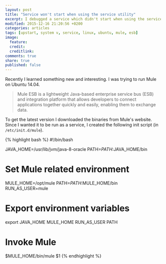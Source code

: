 ```yaml
---
layout: post
title: "Service won't start when using the service utility"
excerpt: I debugged a service which didn't start when using the service utility but was working fine when calling the init script directly.
modified: 2015-12-16 21:20:56 +0200
categories: articles
tags: [upstart, system v, service, linux, ubuntu, mule, esb]
image:
  feature:
  credit:
  creditlink:
comments: true
share: true
published: false
---
```


Recently I learned something new and interesting. I was trying to run Mule on Ubuntu 14.04.

>Mule ESB is a lightweight Java-based enterprise service bus (ESB) and integration platform that allows developers to connect applications together quickly and easily, enabling them to exchange data.

To get the latest version I downloaded the binaries from Mule's website. Since I wanted it to be run as a service, I created the following init script (in `/etc/init.d/mule`).

{% highlight bash %}
#!/bin/bash

JAVA_HOME=/usr/lib/jvm/java-8-oracle
PATH=$PATH:$JAVA_HOME/bin

# Set Mule related environment
MULE_HOME=/opt/mule
PATH=$PATH:$MULE_HOME/bin
RUN_AS_USER=mule

# Export environment variables
export JAVA_HOME MULE_HOME RUN_AS_USER PATH

# Invoke Mule
$MULE_HOME/bin/mule $1
{% endhighlight %}
